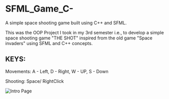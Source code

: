 # SFML_Game_C-
A simple space shooting game built using C++ and SFML.

This was the OOP Project I took in my 3rd semester i.e., to develop a simple space shooting game "THE SHOT" inspired from the old game "Space invaders" using SFML and C++ concepts.


KEYS:
------
Movements: A - Left,
           D - Right,
           W - UP,
           S - Down

Shooting:  Space/ RightClick

![Intro Page]((https://github.com/Ashraf-mE/SFML_CPP_Game/blob/main/assests/IntroPage.jpg) "Intro Page")
